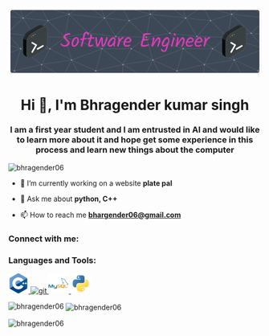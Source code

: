 ![logo](https://github.com/Bhragender06/bhragender/blob/main/github-header-image%20(1).png)

<h1 align="center">Hi 👋, I'm Bhragender kumar singh</h1>
<h3 align="center">I am a first year student and I am entrusted in AI and would like to learn more about it and hope get some experience in this process and learn new things about the computer</h3>

<p align="left"> <img src="https://komarev.com/ghpvc/?username=bhragender06&label=Profile%20views&color=0e75b6&style=flat" alt="bhragender06" /> </p>

- 🔭 I’m currently working on a website **plate pal**

- 💬 Ask me about **python, C++**

- 📫 How to reach me **bhargender06@gmail.com**

<h3 align="left">Connect with me:</h3>
<p align="left">
</p>

<h3 align="left">Languages and Tools:</h3>
<p align="left"> <a href="https://www.w3schools.com/cpp/" target="_blank" rel="noreferrer"> <img src="https://raw.githubusercontent.com/devicons/devicon/master/icons/cplusplus/cplusplus-original.svg" alt="cplusplus" width="40" height="40"/> </a> <a href="https://git-scm.com/" target="_blank" rel="noreferrer"> <img src="https://www.vectorlogo.zone/logos/git-scm/git-scm-icon.svg" alt="git" width="40" height="40"/> </a> <a href="https://www.mysql.com/" target="_blank" rel="noreferrer"> <img src="https://raw.githubusercontent.com/devicons/devicon/master/icons/mysql/mysql-original-wordmark.svg" alt="mysql" width="40" height="40"/> </a> <a href="https://www.python.org" target="_blank" rel="noreferrer"> <img src="https://raw.githubusercontent.com/devicons/devicon/master/icons/python/python-original.svg" alt="python" width="40" height="40"/> </a> </p>

<p><img align="left" src="https://github-readme-stats.vercel.app/api/top-langs?username=bhragender06&show_icons=true&locale=en&layout=compact" alt="bhragender06" /></p>

<p>&nbsp;<img align="center" src="https://github-readme-stats.vercel.app/api?username=bhragender06&show_icons=true&locale=en" alt="bhragender06" /></p>

<p><img align="center" src="https://github-readme-streak-stats.herokuapp.com/?user=bhragender06&" alt="bhragender06" /></p>

